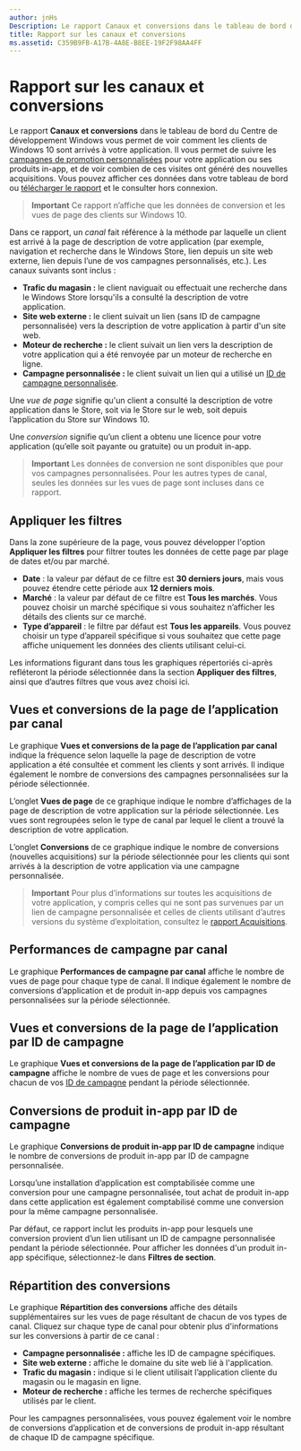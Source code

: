 ```yaml
---
author: jnHs
Description: Le rapport Canaux et conversions dans le tableau de bord du Centre de développement Windows vous permet de voir comment les clients de Windows 10 sont arrivés à votre application.
title: Rapport sur les canaux et conversions
ms.assetid: C359B9FB-A17B-4A8E-B8EE-19F2F98AA4FF
---
```


# Rapport sur les canaux et conversions


Le rapport **Canaux et conversions** dans le tableau de bord du Centre de développement Windows vous permet de voir comment les clients de Windows 10 sont arrivés à votre application. Il vous permet de suivre les [campagnes de promotion personnalisées](create-a-custom-app-promotion-campaign.md) pour votre application ou ses produits in-app, et de voir combien de ces visites ont généré des nouvelles acquisitions. Vous pouvez afficher ces données dans votre tableau de bord ou [télécharger le rapport](download-analytic-reports.md) et le consulter hors connexion.

> **Important** Ce rapport n’affiche que les données de conversion et les vues de page des clients sur Windows 10.

 

Dans ce rapport, un *canal* fait référence à la méthode par laquelle un client est arrivé à la page de description de votre application (par exemple, navigation et recherche dans le Windows Store, lien depuis un site web externe, lien depuis l’une de vos campagnes personnalisés, etc.). Les canaux suivants sont inclus :

-   **Trafic du magasin :** le client naviguait ou effectuait une recherche dans le Windows Store lorsqu'ils a consulté la description de votre application.
-   **Site web externe :** le client suivait un lien (sans ID de campagne personnalisée) vers la description de votre application à partir d'un site web.
-   **Moteur de recherche :** le client suivait un lien vers la description de votre application qui a été renvoyée par un moteur de recherche en ligne.
-   **Campagne personnalisée :** le client suivait un lien qui a utilisé un [ID de campagne personnalisée](create-a-custom-app-promotion-campaign.md).

Une *vue de page* signifie qu'un client a consulté la description de votre application dans le Store, soit via le Store sur le web, soit depuis l’application du Store sur Windows 10.

Une *conversion* signifie qu’un client a obtenu une licence pour votre application (qu’elle soit payante ou gratuite) ou un produit in-app.

> **Important** Les données de conversion ne sont disponibles que pour vos campagnes personnalisées. Pour les autres types de canal, seules les données sur les vues de page sont incluses dans ce rapport.

 

## Appliquer les filtres


Dans la zone supérieure de la page, vous pouvez développer l'option **Appliquer les filtres** pour filtrer toutes les données de cette page par plage de dates et/ou par marché.

-   **Date** : la valeur par défaut de ce filtre est **30 derniers jours**, mais vous pouvez étendre cette période aux **12 derniers mois**.
-   **Marché** : la valeur par défaut de ce filtre est **Tous les marchés**. Vous pouvez choisir un marché spécifique si vous souhaitez n’afficher les détails des clients sur ce marché.
-   **Type d’appareil** : le filtre par défaut est **Tous les appareils**. Vous pouvez choisir un type d’appareil spécifique si vous souhaitez que cette page affiche uniquement les données des clients utilisant celui-ci.

Les informations figurant dans tous les graphiques répertoriés ci-après refléteront la période sélectionnée dans la section **Appliquer des filtres**, ainsi que d’autres filtres que vous avez choisi ici.

## Vues et conversions de la page de l’application par canal


Le graphique **Vues et conversions de la page de l’application par canal** indique la fréquence selon laquelle la page de description de votre application a été consultée et comment les clients y sont arrivés. Il indique également le nombre de conversions des campagnes personnalisées sur la période sélectionnée.

L’onglet **Vues de page** de ce graphique indique le nombre d’affichages de la page de description de votre application sur la période sélectionnée. Les vues sont regroupées selon le type de canal par lequel le client a trouvé la description de votre application.

L’onglet **Conversions** de ce graphique indique le nombre de conversions (nouvelles acquisitions) sur la période sélectionnée pour les clients qui sont arrivés à la description de votre application via une campagne personnalisée.

> **Important** Pour plus d’informations sur toutes les acquisitions de votre application, y compris celles qui ne sont pas survenues par un lien de campagne personnalisée et celles de clients utilisant d’autres versions du système d’exploitation, consultez le [rapport Acquisitions](acquisitions-report.md).

 

## Performances de campagne par canal


Le graphique **Performances de campagne par canal** affiche le nombre de vues de page pour chaque type de canal. Il indique également le nombre de conversions d’application et de produit in-app depuis vos campagnes personnalisées sur la période sélectionnée.

## Vues et conversions de la page de l’application par ID de campagne


Le graphique **Vues et conversions de la page de l’application par ID de campagne** affiche le nombre de vues de page et les conversions pour chacun de vos [ID de campagne](create-a-custom-app-promotion-campaign.md) pendant la période sélectionnée.

##  Conversions de produit in-app par ID de campagne


Le graphique **Conversions de produit in-app par ID de campagne** indique le nombre de conversions de produit in-app par ID de campagne personnalisée.

Lorsqu’une installation d’application est comptabilisée comme une conversion pour une campagne personnalisée, tout achat de produit in-app dans cette application est également comptabilisé comme une conversion pour la même campagne personnalisée.

Par défaut, ce rapport inclut les produits in-app pour lesquels une conversion provient d’un lien utilisant un ID de campagne personnalisée pendant la période sélectionnée. Pour afficher les données d'un produit in-app spécifique, sélectionnez-le dans **Filtres de section**.

## Répartition des conversions


Le graphique **Répartition des conversions** affiche des détails supplémentaires sur les vues de page résultant de chacun de vos types de canal. Cliquez sur chaque type de canal pour obtenir plus d'informations sur les conversions à partir de ce canal :

-   **Campagne personnalisée :** affiche les ID de campagne spécifiques.
-   **Site web externe :** affiche le domaine du site web lié à l'application.
-   **Trafic du magasin :** indique si le client utilisait l’application cliente du magasin ou le magasin en ligne.
-   **Moteur de recherche :** affiche les termes de recherche spécifiques utilisés par le client.

Pour les campagnes personnalisées, vous pouvez également voir le nombre de conversions d’application et de conversions de produit in-app résultant de chaque ID de campagne spécifique.

 

 






<!--HONumber=May16_HO2-->


